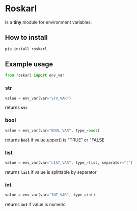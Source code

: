 # Roskarl

Is a **tiny** module for environment variables.

## How to install

```sh
pip install roskarl
```

## Example usage

```python
from roskarl import env_var
```

### str
```python
value = env_var(var="STR_VAR")
```
returns **`str`**

### bool
```python
value = env_var(var="BOOL_VAR", type_=bool)
```
returns **`bool`** if value.upper() is "TRUE" or "FALSE

### list
```python
value = env_var(var="LIST_VAR", type_=list, separator="|")
```
returns **`list`** if value is splittable by separator

### int
```python
value = env_var(var="INT_VAR", type_=int)
```
returns **`int`** if value is numeric
